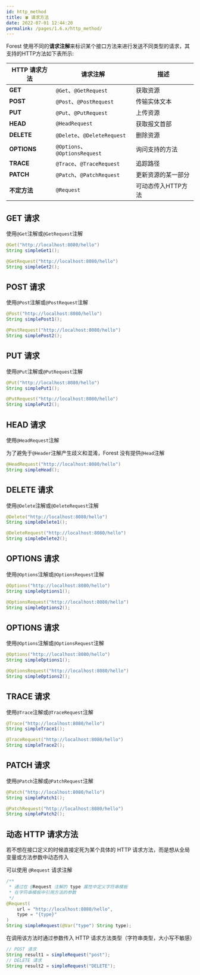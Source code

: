 ```yaml
---
id: http_method
title: 🍀 请求方法
date: 2022-07-01 12:44:20
permalink: /pages/1.6.x/http_method/
---
```


Forest 使用不同的**请求注解**来标识某个接口方法来进行发送不同类型的请求，其支持的HTTP方法如下表所示:

| HTTP 请求方法   | 请求注解                         | 描述          |
|-------------|------------------------------|-------------|
| **GET**     | `@Get`、`@GetRequest`         | 获取资源        |
| **POST**    | `@Post`、`@PostRequest`       | 传输实体文本      |
| **PUT**     | `@Put`、`@PutRequest`         | 上传资源        |
| **HEAD**    | `@HeadRequest`               | 获取报文首部      |
| **DELETE**  | `@Delete`、`@DeleteRequest`   | 删除资源        |
| **OPTIONS** | `@Options`、`@OptionsRequest` | 询问支持的方法     |
| **TRACE**   | `@Trace`、`@TraceRequest`     | 追踪路径        |
| **PATCH**   | `@Patch`、`@PatchRequest`     | 更新资源的某一部分   |
| **不定方法**    | `@Request`                   | 可动态传入HTTP方法 |

## GET 请求

使用`@Get`注解或`@GetRequest`注解 

```java
@Get("http://localhost:8080/hello")
String simpleGet1();

@GetRequest("http://localhost:8080/hello")
String simpleGet2();
```

## POST 请求

使用`@Post`注解或`@PostRequest`注解

```java
@Post("http://localhost:8080/hello")
String simplePost1();

@PostRequest("http://localhost:8080/hello")
String simplePost2();
```

## PUT 请求

使用`@Put`注解或`@PutRequest`注解

```java
@Put("http://localhost:8080/hello")
String simplePut1();

@PutRequest("http://localhost:8080/hello")
String simplePut2();
```

## HEAD 请求

使用`@HeadRequest`注解

为了避免于`@Header`注解产生歧义和混淆，Forest 没有提供`@Head`注解

```java
@HeadRequest("http://localhost:8080/hello")
String simpleHead();
```

## DELETE 请求

使用`@Delete`注解或`@DeleteRequest`注解

```java
@Delete("http://localhost:8080/hello")
String simpleDelete1();

@DeleteRequest("http://localhost:8080/hello")
String simpleDelete2();
```

## OPTIONS 请求

使用`@Options`注解或`@OptionsRequest`注解

```java
@Options("http://localhost:8080/hello")
String simpleOptions1();

@OptionsRequest("http://localhost:8080/hello")
String simpleOptions2();
```

## OPTIONS 请求

使用`@Options`注解或`@OptionsRequest`注解

```java
@Options("http://localhost:8080/hello")
String simpleOptions1();

@OptionsRequest("http://localhost:8080/hello")
String simpleOptions2();
```

## TRACE 请求

使用`@Trace`注解或`@TraceRequest`注解

```java
@Trace("http://localhost:8080/hello")
String simpleTrace1();

@TraceRequest("http://localhost:8080/hello")
String simpleTrace2();
```

## PATCH 请求

使用`@Patch`注解或`@PatchRequest`注解

```java
@Patch("http://localhost:8080/hello")
String simplePatch1();

@PatchRequest("http://localhost:8080/hello")
String simplePatch2();
```

## 动态 HTTP 请求方法

若不想在接口定义的时候直接定死为某个具体的 HTTP 请求方法，而是想从全局变量或方法参数中动态传入

可以使用 `@Request` 请求注解

```java
/**
 * 通过在 @Request 注解的 type 属性中定义字符串模板
 * 在字符串模板中引用方法的参数
 */
@Request(
    url = "http://localhost:8080/hello",
    type = "{type}"
)
String simpleRequest(@Var("type") String type);
```

在调用该方法时通过参数传入 HTTP 请求方法类型（字符串类型，大小写不敏感）

```java
// POST 请求
String result1 = simpleRequest("post");
// DELETE 请求
String result2 = simpleRequest("DELETE");
```

